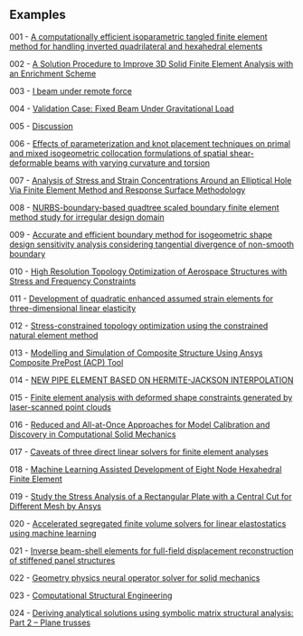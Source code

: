 ## Examples

001 - [A computationally efficient isoparametric tangled finite element method for handling inverted quadrilateral and hexahedral elements](https://doi.org/10.1016/j.cma.2023.115897)

002 - [A Solution Procedure to Improve 3D Solid Finite Element Analysis with an Enrichment Scheme](http://dx.doi.org/10.3390/app13127114)

003 - [I beam under remote force](https://www.simscale.com/docs/validation-cases/i-beam-under-remote-force/)

004 - [Validation Case: Fixed Beam Under Gravitational Load](https://www.simscale.com/docs/validation-cases/fixed-beam-under-gravitational-load/)

005 - [Discussion](https://www.researchgate.net/post/Why_does_the_thermal_expansion_change_with_varying_length_of_cylinder_in_Abaqus)

006 - [Effects of parameterization and knot placement techniques on primal and mixed isogeometric collocation formulations of spatial shear-deformable beams with varying curvature and torsion](http://dx.doi.org/10.1016/j.camwa.2020.06.006)


007 - [Analysis of Stress and Strain Concentrations Around an Elliptical Hole Via Finite Element Method and Response Surface Methodology](https://doi.org/10.58491/2735-4202.3175)

008 - [NURBS-boundary-based quadtree scaled boundary finite element method study for irregular design domain](https://doi.org/10.1016/j.enganabound.2023.12.007)

009 - [Accurate and efficient boundary method for isogeometric shape design sensitivity analysis considering tangential divergence of non-smooth boundary](http://dx.doi.org/10.21203/rs.3.rs-3838261/v1)

010 - [High Resolution Topology Optimization of Aerospace Structures with Stress and Frequency Constraints](http://dx.doi.org/10.2514/6.2018-4056)

011 - [Development of quadratic enhanced assumed strain elements for three-dimensional linear elasticity](https://doi.org/10.1016/j.compstruc.2023.107217)

012 - [Stress-constrained topology optimization using the constrained natural element method](https://doi.org/10.1007/s00158-024-03786-y)

013 - [Modelling and Simulation of Composite Structure Using Ansys Composite PrePost (ACP) Tool](https://www.springerprofessional.de/en/modelling-and-simulation-of-composite-structure-using-ansys-comp/27037378)

014 - [NEW PIPE ELEMENT BASED ON HERMITE-JACKSON INTERPOLATION](https://doi.org/10.1051/m2an/2024027)

015 - [Finite element analysis with deformed shape constraints generated by laser-scanned point clouds](https://doi.org/10.1002/nme.7555)

016 - [Reduced and All-at-Once Approaches for Model Calibration and Discovery in Computational Solid Mechanics](https://doi.org/10.1115/1.4066118)

017 - [Caveats of three direct linear solvers for finite element analyses](https://doi.org/10.1002/nme.7545)

018 - [Machine Learning Assisted Development of Eight Node Hexahedral Finite Element](http://dx.doi.org/10.1007/978-981-97-1306-6_20)

019 - [Study the Stress Analysis of a Rectangular Plate with a Central Cut for Different Mesh by Ansys ](https://doi.org/10.9756/IAJSE/V10I2/IAJSE1021)

020 - [Accelerated segregated finite volume solvers for linear elastostatics using machine learning](https://doi.org/10.1016/j.advengsoft.2024.103763)

021 - [Inverse beam-shell elements for full-field displacement reconstruction of stiffened panel structures](https://doi.org/10.1016/j.finel.2024.104235)

022 - [Geometry physics neural operator solver for solid mechanics](https://doi.org/10.1111/mice.13405)

023 - [Computational Structural Engineering](https://www.cgcae.com/the-fem-handbook/)

024 - [Deriving analytical solutions using symbolic matrix structural analysis: Part 2 – Plane trusses](https://doi.org/10.1016/j.heliyon.2025.e42372)
